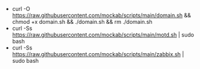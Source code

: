 - curl -O https://raw.githubusercontent.com/mockab/scripts/main/domain.sh && chmod +x domain.sh && ./domain.sh && rm ./domain.sh
- curl -Ss https://raw.githubusercontent.com/mockab/scripts/main/motd.sh | sudo bash
- curl -Ss https://raw.githubusercontent.com/mockab/scripts/main/zabbix.sh | sudo bash
